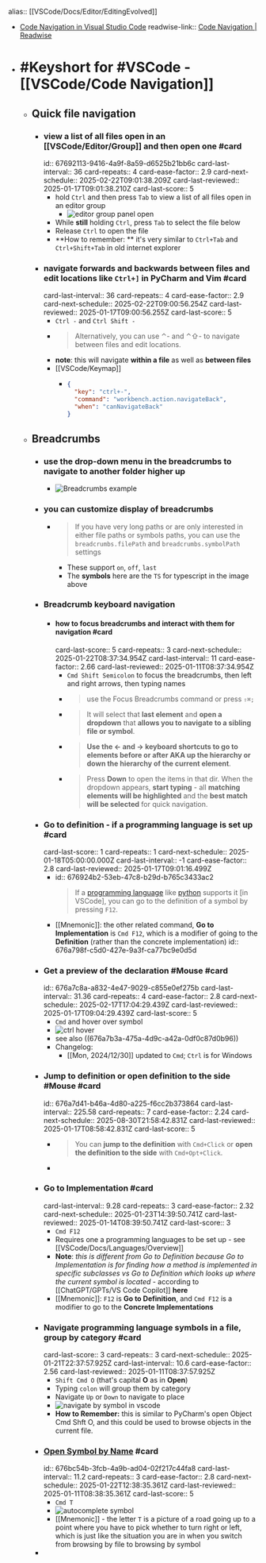 alias:: [[VSCode/Docs/Editor/EditingEvolved]]

- [Code Navigation in Visual Studio Code](https://code.visualstudio.com/docs/editor/editingevolved)
  readwise-link:: [Code Navigation | Readwise](https://read.readwise.io/new/read/01jfma7fzthzr3bz88fc99d3cs)
- # #Keyshort for #VSCode - [[VSCode/Code Navigation]]
	- ## Quick file navigation
		- ### view a list of all files open in an [[VSCode/Editor/Group]] and then open one #card
		  id:: 67692113-9416-4a9f-8a59-d6525b21bb6c
		  card-last-interval:: 36
		  card-repeats:: 4
		  card-ease-factor:: 2.9
		  card-next-schedule:: 2025-02-22T09:01:38.209Z
		  card-last-reviewed:: 2025-01-17T09:01:38.210Z
		  card-last-score:: 5
			- hold `Ctrl` and then press `Tab` to view a list of all files open in an editor group
				- ![editor group panel open](https://code.visualstudio.com/assets/docs/editor/editingevolved/quicknav.png)
			- While **still** holding `Ctrl`, press `Tab` to select the file below
			- Release `Ctrl` to open the file
			- **How to remember: ** it's very similar to `Ctrl+Tab` and `Ctrl+Shift+Tab` in old internet explorer
		- ### navigate forwards and backwards between files and edit locations like `Ctrl+]` in PyCharm and Vim #card
		  card-last-interval:: 36
		  card-repeats:: 4
		  card-ease-factor:: 2.9
		  card-next-schedule:: 2025-02-22T09:00:56.254Z
		  card-last-reviewed:: 2025-01-17T09:00:56.255Z
		  card-last-score:: 5
			- `Ctrl -` and `Ctrl Shift -`
			- > Alternatively, you can use ⌃- and ⌃⇧- to navigate between files and edit locations.
			- **note**: this will navigate **within a file** as well as **between files**
			- [[VSCode/Keymap]]
				- ```json
				  {
				    "key": "ctrl+-",
				    "command": "workbench.action.navigateBack",
				    "when": "canNavigateBack"
				  }
				  ```
	- ## Breadcrumbs
		- ### use the drop-down menu in the breadcrumbs to navigate to another folder higher up
			- ![Breadcrumbs example](https://code.visualstudio.com/assets/docs/editor/editingevolved/breadcrumb-folder-dropdown.png)
		- ### you can customize display of breadcrumbs
			- > If you have very long paths or are only interested in either file paths or symbols paths, you can use the `breadcrumbs.filePath` and `breadcrumbs.symbolPath` settings
				- These support `on`, `off`, `last`
				- The **symbols** here are the `TS` for typescript in the image above
		- ### Breadcrumb keyboard navigation
			- #### how to focus breadcrumbs and interact with them for navigation #card
			  card-last-score:: 5
			  card-repeats:: 3
			  card-next-schedule:: 2025-01-22T08:37:34.954Z
			  card-last-interval:: 11
			  card-ease-factor:: 2.66
			  card-last-reviewed:: 2025-01-11T08:37:34.954Z
				- `Cmd Shift Semicolon` to focus the breadcrumbs, then left and right arrows, then typing names
				- > use the Focus Breadcrumbs command or press `⇧⌘;`
				- > It will select that **last element** and **open a dropdown** that **allows you to navigate to a sibling file or symbol**.
				- > **Use the ← and → keyboard shortcuts to go to elements before or after AKA up the hierarchy or down the hierarchy of the current element**.
				- > Press **Down** to open the items in that dir. When the dropdown appears, **start typing** - all **matching elements will be highlighted** and the **best match will be selected** for quick navigation.
		- ### Go to definition - if a programming language is set up #card
		  card-last-score:: 1
		  card-repeats:: 1
		  card-next-schedule:: 2025-01-18T05:00:00.000Z
		  card-last-interval:: -1
		  card-ease-factor:: 2.8
		  card-last-reviewed:: 2025-01-17T09:01:16.499Z
			- id:: 676924b2-53eb-47c8-b29d-b765c3433ac2
			  > If a [programming language](https://code.visualstudio.com/docs/languages/overview) like [python](https://code.visualstudio.com/docs/languages/python) supports it [in VSCode], you can go to the definition of a symbol by pressing `F12`.
			- [[Mnemonic]]: the other related command, **Go to Implementation** is `Cmd F12`, which is a modifier of going to the **Definition** (rather than the concrete implementation)
			  id:: 676a798f-c5d0-427e-9a3f-ca77bc9e0d5d
		- ### Get a preview of the declaration #Mouse #card
		  id:: 676a7c8a-a832-4e47-9029-c855e0ef275b
		  card-last-interval:: 31.36
		  card-repeats:: 4
		  card-ease-factor:: 2.8
		  card-next-schedule:: 2025-02-17T17:04:29.439Z
		  card-last-reviewed:: 2025-01-17T09:04:29.439Z
		  card-last-score:: 5
			- `Cmd` and hover over symbol
			- ![ctrl hover](https://code.visualstudio.com/assets/docs/editor/editingevolved/ctrlhover.png)
			- see also ((676a7b3a-475a-4d9c-a42a-0df0c87d0b96))
			- Changelog:
				- [[Mon, 2024/12/30]] updated to `Cmd`; `Ctrl` is for Windows
		- ### Jump to definition or open definition to the side #Mouse #card
		  id:: 676a7d41-b46a-4d80-a225-f6cc2b373864
		  card-last-interval:: 225.58
		  card-repeats:: 7
		  card-ease-factor:: 2.24
		  card-next-schedule:: 2025-08-30T21:58:42.831Z
		  card-last-reviewed:: 2025-01-17T08:58:42.831Z
		  card-last-score:: 5
			- > You can **jump to the definition** with `Cmd+Click` or **open the definition to the side** with `Cmd+Opt+Click`.
			-
		- ### Go to Implementation #card
		  card-last-interval:: 9.28
		  card-repeats:: 3
		  card-ease-factor:: 2.32
		  card-next-schedule:: 2025-01-23T14:39:50.741Z
		  card-last-reviewed:: 2025-01-14T08:39:50.741Z
		  card-last-score:: 3
			- `Cmd F12`
			- Requires one a programming languages to be set up - see [[VSCode/Docs/Languages/Overview]]
			- **Note**: *this is different from Go to Definition because Go to Implementation is for finding how a method is implemented in specific subclasses vs Go to Definition which looks up where the current symbol is located* - according to [[ChatGPT/GPTs/VS Code Copilot]] **here**
			- [[Mnemonic]]: `F12` is **Go to Definition**, and `Cmd F12` is a modifier to go to the **Concrete Implementations**
		- ### Navigate programming language symbols in a file, group by category #card
		  card-last-score:: 3
		  card-repeats:: 3
		  card-next-schedule:: 2025-01-21T22:37:57.925Z
		  card-last-interval:: 10.6
		  card-ease-factor:: 2.56
		  card-last-reviewed:: 2025-01-11T08:37:57.925Z
			- `Shift Cmd O` (that's capital **O** as in **Open**)
			- Typing `colon` will group them by category
			- Navigate `Up` or `Down` to navigate to place
			- ![navigate by symbol in vscode](https://code.visualstudio.com/assets/docs/editor/editingevolved/gotosymbol.png)
			- **How to Remember:** this is similar to PyCharm's open Object Cmd Shft O, and this could be used to browse objects in the current file.
		- ### [Open Symbol by Name](https://code.visualstudio.com/docs/editor/editingevolved#_open-symbol-by-name) #card
		  id:: 676bc54b-3fcb-4a9b-ad04-02f217c44fa8
		  card-last-interval:: 11.2
		  card-repeats:: 3
		  card-ease-factor:: 2.8
		  card-next-schedule:: 2025-01-22T12:38:35.361Z
		  card-last-reviewed:: 2025-01-11T08:38:35.361Z
		  card-last-score:: 5
			- `Cmd T`
			- ![autocomplete symbol](https://code.visualstudio.com/assets/docs/editor/editingevolved/symbol.png)
			- [[Mnemonic]] - the letter `T` is a picture of a road going up to a point where you have to pick whether to turn right or left, which is just like the situation you are in when you switch from browsing by file to browsing by symbol
		-